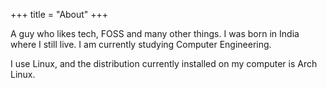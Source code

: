 +++
title = "About"
+++


A guy who likes tech, FOSS and many other things. I was born in India where I still live. I am currently studying Computer Engineering.

I use Linux, and the distribution currently installed on my computer is Arch Linux.
